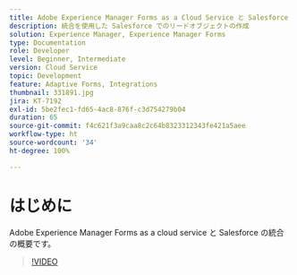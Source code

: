 ```yaml
---
title: Adobe Experience Manager Forms as a Cloud Service と Salesforce の統合
description: 統合を使用した Salesforce でのリードオブジェクトの作成
solution: Experience Manager, Experience Manager Forms
type: Documentation
role: Developer
level: Beginner, Intermediate
version: Cloud Service
topic: Development
feature: Adaptive Forms, Integrations
thumbnail: 331891.jpg
jira: KT-7192
exl-id: 5be2fec1-fd65-4ac8-876f-c3d754279b04
duration: 65
source-git-commit: f4c621f3a9caa8c2c64b8323312343fe421a5aee
workflow-type: ht
source-wordcount: '34'
ht-degree: 100%

---
```


# はじめに

Adobe Experience Manager Forms as a cloud service と Salesforce の統合の概要です。

>[!VIDEO](https://video.tv.adobe.com/v/331891?quality=12&learn=on)
